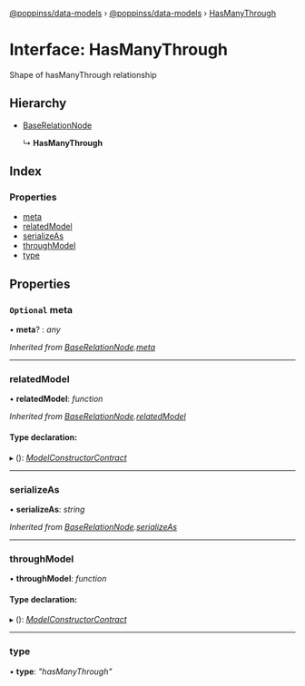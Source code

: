 [@poppinss/data-models](../README.md) › [@poppinss/data-models](../modules/_poppinss_data_models.md) › [HasManyThrough](_poppinss_data_models.hasmanythrough.md)

# Interface: HasManyThrough

Shape of hasManyThrough relationship

## Hierarchy

* [BaseRelationNode](_poppinss_data_models.baserelationnode.md)

  ↳ **HasManyThrough**

## Index

### Properties

* [meta](_poppinss_data_models.hasmanythrough.md#optional-meta)
* [relatedModel](_poppinss_data_models.hasmanythrough.md#relatedmodel)
* [serializeAs](_poppinss_data_models.hasmanythrough.md#serializeas)
* [throughModel](_poppinss_data_models.hasmanythrough.md#throughmodel)
* [type](_poppinss_data_models.hasmanythrough.md#type)

## Properties

### `Optional` meta

• **meta**? : *any*

*Inherited from [BaseRelationNode](_poppinss_data_models.baserelationnode.md).[meta](_poppinss_data_models.baserelationnode.md#optional-meta)*

___

###  relatedModel

• **relatedModel**: *function*

*Inherited from [BaseRelationNode](_poppinss_data_models.baserelationnode.md).[relatedModel](_poppinss_data_models.baserelationnode.md#relatedmodel)*

#### Type declaration:

▸ (): *[ModelConstructorContract](_poppinss_data_models.modelconstructorcontract.md)*

___

###  serializeAs

• **serializeAs**: *string*

*Inherited from [BaseRelationNode](_poppinss_data_models.baserelationnode.md).[serializeAs](_poppinss_data_models.baserelationnode.md#serializeas)*

___

###  throughModel

• **throughModel**: *function*

#### Type declaration:

▸ (): *[ModelConstructorContract](_poppinss_data_models.modelconstructorcontract.md)*

___

###  type

• **type**: *"hasManyThrough"*
